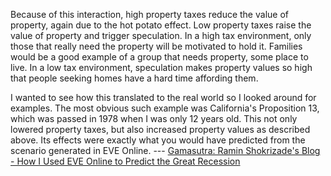 



Because of this interaction, high property taxes reduce the value of property, again due to the hot potato effect. Low property taxes raise the value of property and trigger speculation. In a high tax environment, only those that really need the property will be motivated to hold it. Families would be a good example of a group that needs property, some place to live. In a low tax environment, speculation makes property values so high that people seeking homes have a hard time affording them.



I wanted to see how this translated to the real world so I looked around for examples. The most obvious such example was California's Proposition 13, which was passed in 1978 when I was only 12 years old. This not only lowered property taxes, but also increased property values as described above. Its effects were exactly what you would have predicted from the scenario generated in EVE Online. --- [Gamasutra: Ramin Shokrizade's Blog - How I Used EVE Online to Predict the Great Recession](http://www.gamasutra.com/blogs/RaminShokrizade/20130405/189984/How_I_Used_EVE_Online_to_Predict_the_Great_Recession.php)

